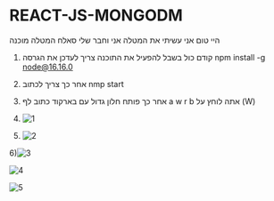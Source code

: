# REACT-JS-MONGODM
היי טום אני עשיתי את המטלה אני וחבר שלי סאלח המטלה מוכנה 
1) קודם כול בשבל להפעיל את התוכנה צריך לעדכן את הגרסה npm install -g node@16.16.0
2) אחר כך צריך לכתוב nmp start 
3) אחר כך פותח חלון גדול עם בארקוד כתוב לף  a w r b    אתה לוחץ על (W)

4) ![1](https://github.com/jabernasar/REACT-JS-MONGODM/assets/117348361/cce52167-8556-4db7-892a-fa66f938a2ef)


5) ![2](https://github.com/jabernasar/REACT-JS-MONGODM/assets/117348361/68e56c14-ebd2-4a25-ba55-f6300cdd2f80)


6)![3](https://github.com/jabernasar/REACT-JS-MONGODM/assets/117348361/3b3426bf-26a7-4ca7-a909-3abc5578a88e)


![4](https://github.com/jabernasar/REACT-JS-MONGODM/assets/117348361/14ba2878-06b7-484f-ab2d-e364f51cb8b3)


![5](https://github.com/jabernasar/REACT-JS-MONGODM/assets/117348361/488d26f3-29c0-4e25-9d7e-19dacd8c1205)

